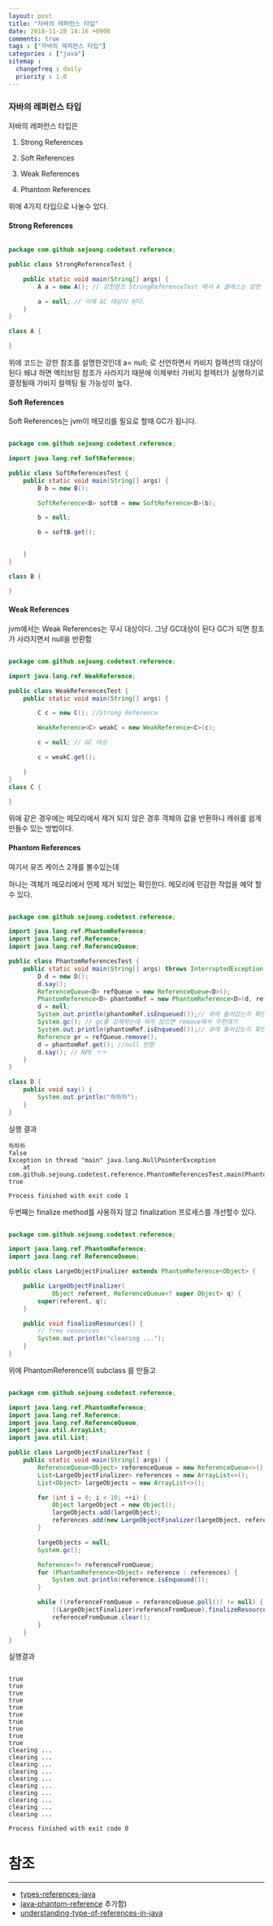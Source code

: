 ```yaml
---
layout: post
title: "자바의 레퍼런스 타입"
date: 2018-11-20 14:16 +0900
comments: true
tags : ["자바의 레퍼런스 타입"]
categories : ["java"]
sitemap :
  changefreq : daily
  priority : 1.0
---
```


### 자바의 레퍼런스 타입

자바의 레퍼런스 타입은 

1) Strong References

2) Soft References

3) Weak References

4) Phantom References

위에 4가지 타입으로 나눌수 있다. 

#### Strong References

```java

package com.github.sejoung.codetest.reference;

public class StrongReferenceTest {

    public static void main(String[] args) {
        A a = new A(); // 강한참조 StrongReferenceTest 에서 A 클래스는 강한 참조이다.

        a = null; // 이제 GC 대상이 된다.
    }
}

class A {

}


```
위에 코드는 강한 참조를 설명한것인데 a= null; 로 선언하면서 카비지 컬렉션의 대상이 된다 
왜냐 하면 엑티브된 참조가 사라지기 때문에 이제부터 가비지 컬렉터가 실행하기로 결정될때 가비지 컬렉팅 될 가능성이 높다.

#### Soft References

Soft References는 jvm이 메모리를 필요로 할때 GC가 됩니다.

```java

package com.github.sejoung.codetest.reference;

import java.lang.ref.SoftReference;

public class SoftReferencesTest {
    public static void main(String[] args) {
        B b = new B();

        SoftReference<B> softB = new SoftReference<B>(b);

        b = null;

        b = softB.get();


    }
}

class B {

}


```


#### Weak References

jvm에서는 Weak References는 무시 대상이다. 그냥 GC대상이 된다 GC가 되면 참조가 사라지면서 null을 반환함


```java

package com.github.sejoung.codetest.reference;

import java.lang.ref.WeakReference;

public class WeakReferencesTest {
    public static void main(String[] args) {

        C c = new C(); //Strong Reference

        WeakReference<C> weakC = new WeakReference<C>(c);

        c = null; // GC 대상

        c = weakC.get();

    }
}
class C {

}

```

위에 같은 경우에는 메모리에서 제거 되지 않은 경후 객체의 값을 반환하니 캐쉬를 쉽게 만들수 있는 방법이다.

#### Phantom References

여기서 유즈 케이스 2개를 볼수있는데 

하나는 객체가 메모리에서 언제 제거 되었는 확인한다. 메모리에 민감한 작업을 예약 할 수 있다.

```java

package com.github.sejoung.codetest.reference;

import java.lang.ref.PhantomReference;
import java.lang.ref.Reference;
import java.lang.ref.ReferenceQueue;

public class PhantomReferencesTest {
    public static void main(String[] args) throws InterruptedException {
        D d = new D();
        d.say();
        ReferenceQueue<D> refQueue = new ReferenceQueue<D>();
        PhantomReference<D> phantomRef = new PhantomReference<D>(d, refQueue);
        d = null;
        System.out.println(phantomRef.isEnqueued());// 큐에 들어갔는지 확인
        System.gc(); // gc를 강제하는데 하지 않으면 remove에서 무한대기
        System.out.println(phantomRef.isEnqueued());// 큐에 들어갔는지 확인
        Reference pr = refQueue.remove();
        d = phantomRef.get(); //null 반환
        d.say(); // NPE ㅜㅜ
    }
}

class D {
    public void say() {
        System.out.println("하하하");
    }
}

```

실행 결과

```
하하하
false
Exception in thread "main" java.lang.NullPointerException
	at com.github.sejoung.codetest.reference.PhantomReferencesTest.main(PhantomReferencesTest.java:19)
true

Process finished with exit code 1

```

두번째는 finalize method를 사용하지 않고 finalization 프로세스를 개선할수 있다.

```java

package com.github.sejoung.codetest.reference;

import java.lang.ref.PhantomReference;
import java.lang.ref.ReferenceQueue;

public class LargeObjectFinalizer extends PhantomReference<Object> {

    public LargeObjectFinalizer(
            Object referent, ReferenceQueue<? super Object> q) {
        super(referent, q);
    }

    public void finalizeResources() {
        // free resources
        System.out.println("clearing ...");
    }
}


```

위에 PhantomReference의 subclass 를 만들고

```java

package com.github.sejoung.codetest.reference;

import java.lang.ref.PhantomReference;
import java.lang.ref.Reference;
import java.lang.ref.ReferenceQueue;
import java.util.ArrayList;
import java.util.List;

public class LargeObjectFinalizerTest {
    public static void main(String[] args) {
        ReferenceQueue<Object> referenceQueue = new ReferenceQueue<>();
        List<LargeObjectFinalizer> references = new ArrayList<>();
        List<Object> largeObjects = new ArrayList<>();

        for (int i = 0; i < 10; ++i) {
            Object largeObject = new Object();
            largeObjects.add(largeObject);
            references.add(new LargeObjectFinalizer(largeObject, referenceQueue));
        }

        largeObjects = null;
        System.gc();

        Reference<?> referenceFromQueue;
        for (PhantomReference<Object> reference : references) {
            System.out.println(reference.isEnqueued());
        }

        while ((referenceFromQueue = referenceQueue.poll()) != null) {
            ((LargeObjectFinalizer)referenceFromQueue).finalizeResources();
            referenceFromQueue.clear();
        }
    }
}


```
실행결과
```

true
true
true
true
true
true
true
true
true
true
clearing ...
clearing ...
clearing ...
clearing ...
clearing ...
clearing ...
clearing ...
clearing ...
clearing ...
clearing ...

Process finished with exit code 0

```

# 참조
-----
* [types-references-java](https://www.geeksforgeeks.org/types-references-java/)
* [java-phantom-reference](https://www.baeldung.com/java-phantom-reference)
추가함)
* [understanding-type-of-references-in-java](https://dzone.com/articles/understanding-type-of-references-in-java)
